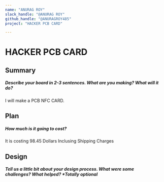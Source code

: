 ```yaml
---
name: "ANURAG ROY"
slack_handle: "@ANURAG ROY"
github_handle: "@ANURAGROY485"
project: "HACKER PCB CARD"

---
```


# HACKER PCB CARD
## Summary
##### Describe your board in 2-3 sentences. What are you making? What will it do?
I will make a PCB NFC CARD.

## Plan
##### How much is it going to cost?
It is costing 98.45 Dollars Inclusing Shipping Charges

## Design
##### Tell us a little bit about your design process. What were some challenges? What helped? ***Totally optional**
